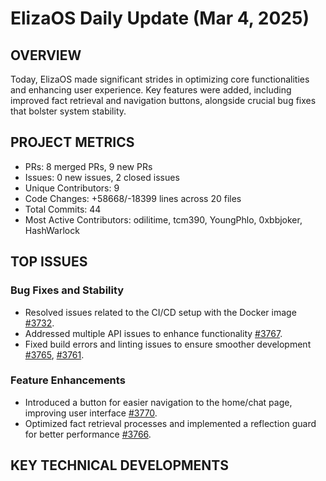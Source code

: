 # ElizaOS Daily Update (Mar 4, 2025)

## OVERVIEW 
Today, ElizaOS made significant strides in optimizing core functionalities and enhancing user experience. Key features were added, including improved fact retrieval and navigation buttons, alongside crucial bug fixes that bolster system stability.

## PROJECT METRICS
- PRs: 8 merged PRs, 9 new PRs
- Issues: 0 new issues, 2 closed issues
- Unique Contributors: 9
- Code Changes: +58668/-18399 lines across 20 files
- Total Commits: 44
- Most Active Contributors: odilitime, tcm390, YoungPhlo, 0xbbjoker, HashWarlock

## TOP ISSUES
### Bug Fixes and Stability
- Resolved issues related to the CI/CD setup with the Docker image [#3732](https://github.com/elizaos/eliza/pull/3732).
- Addressed multiple API issues to enhance functionality [#3767](https://github.com/elizaos/eliza/pull/3767).
- Fixed build errors and linting issues to ensure smoother development [#3765](https://github.com/elizaos/eliza/pull/3765), [#3761](https://github.com/elizaos/eliza/pull/3761).

### Feature Enhancements
- Introduced a button for easier navigation to the home/chat page, improving user interface [#3770](https://github.com/elizaos/eliza/pull/3770).
- Optimized fact retrieval processes and implemented a reflection guard for better performance [#3766](https://github.com/elizaos/eliza/pull/3766).

## KEY TECHNICAL DEVELOPMENTS